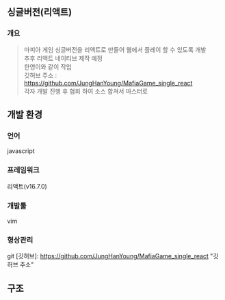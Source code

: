 ## 싱글버전(리액트)
### 개요
>마피아 게임 싱글버전을 리액트로 만들어 웹에서 플레이 할 수 있도록 개발  
>추후 리액트 네이티브 제작 예정  
>한영이와 같이 작업  
>깃허브 주소 :  https://github.com/JungHanYoung/MafiaGame_single_react  
>각자 개발 진행 후 협희 하여 소스 합쳐서 마스터로  

## 개발 환경
### 언어
javascript
### 프레임워크
리액트(v16.7.0)
### 개발툴
vim
### 형상관리
git
[깃허브]: https://github.com/JungHanYoung/MafiaGame_single_react	"깃허브 주소"

## 구조

